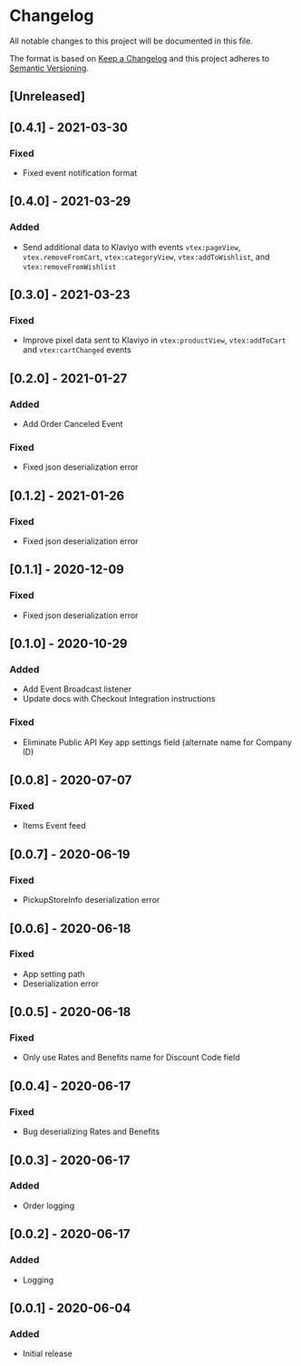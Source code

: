 # Changelog

All notable changes to this project will be documented in this file.

The format is based on [Keep a Changelog](http://keepachangelog.com/en/1.0.0/)
and this project adheres to [Semantic Versioning](http://semver.org/spec/v2.0.0.html).

## [Unreleased]

## [0.4.1] - 2021-03-30

### Fixed

- Fixed event notification format

## [0.4.0] - 2021-03-29

### Added

- Send additional data to Klaviyo with events `vtex:pageView`, `vtex.removeFromCart`, `vtex:categoryView`, `vtex:addToWishlist`, and `vtex:removeFromWishlist`

## [0.3.0] - 2021-03-23

### Fixed

- Improve pixel data sent to Klaviyo in `vtex:productView`, `vtex:addToCart` and `vtex:cartChanged` events

## [0.2.0] - 2021-01-27

### Added

- Add Order Canceled Event

### Fixed

- Fixed json deserialization error

## [0.1.2] - 2021-01-26

### Fixed

- Fixed json deserialization error

## [0.1.1] - 2020-12-09

### Fixed

- Fixed json deserialization error

## [0.1.0] - 2020-10-29

### Added

- Add Event Broadcast listener
- Update docs with Checkout Integration instructions

### Fixed

- Eliminate Public API Key app settings field (alternate name for Company ID)

## [0.0.8] - 2020-07-07

### Fixed

- Items Event feed

## [0.0.7] - 2020-06-19

### Fixed

- PickupStoreInfo deserialization error

## [0.0.6] - 2020-06-18

### Fixed

- App setting path
- Deserialization error

## [0.0.5] - 2020-06-18

### Fixed

- Only use Rates and Benefits name for Discount Code field

## [0.0.4] - 2020-06-17

### Fixed

- Bug deserializing Rates and Benefits

## [0.0.3] - 2020-06-17

### Added

- Order logging

## [0.0.2] - 2020-06-17

### Added

- Logging

## [0.0.1] - 2020-06-04

### Added

- Initial release
